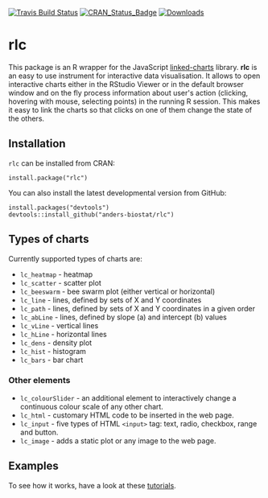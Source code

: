 [![Travis Build Status](https://travis-ci.org/anders-biostat/rlc.svg?branch=master)](https://travis-ci.org/anders-biostat/rlc)
[![CRAN\_Status\_Badge](http://www.r-pkg.org/badges/version/rlc)](https://cran.r-project.org/package=rlc)
[![Downloads](http://cranlogs.r-pkg.org/badges/rlc?color=brightgreen)](http://www.r-pkg.org/pkg/rlc)

# rlc

This package is an R wrapper for the JavaScript 
[linked-charts](https://kloivenn.github.io/linked-charts) library.
**rlc** is an easy to use instrument for interactive data visualisation.
It allows to open interactive charts either in the RStudio Viewer or
in the default browser window and on the fly process information about user's
action (clicking, hovering with mouse, selecting points) in the running R session.
This makes it easy to link the charts so that clicks on one of them change the state
of the others.

## Installation

`rlc` can be installed from CRAN:

```
install.package("rlc")
```

You can also install the latest developmental version from GitHub:

```
install.packages("devtools")
devtools::install_github("anders-biostat/rlc")
```

## Types of charts

Currently supported types of charts are:
- ```lc_heatmap``` - heatmap
- ```lc_scatter``` - scatter plot
- ```lc_beeswarm``` - bee swarm plot (either vertical or horizontal)
- ```lc_line``` - lines, defined by sets of X and Y coordinates
- ```lc_path``` - lines, defined by sets of X and Y coordinates in a given order
- ```lc_abLine``` - lines, defined by slope (a) and intercept (b) values
- ```lc_vLine``` - vertical lines
- ```lc_hLine``` - horizontal lines
- ```lc_dens``` - density plot
- ```lc_hist``` - histogram
- ```lc_bars``` - bar chart

### Other elements
- ```lc_colourSlider``` - an additional element to interactively change a continuous colour scale of any other chart.
- ```lc_html``` - customary HTML code to be inserted in the web page.
- ```lc_input``` - five types of HTML ```<input>``` tag: text, radio, checkbox, range and button.
- ```lc_image``` - adds a static plot or any image to the web page.

## Examples
To see how it works, have a look at these [tutorials](https://anders-biostat.github.io/linked-charts/rlc/).
